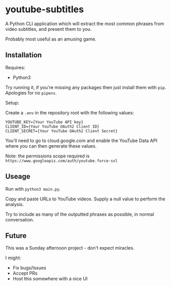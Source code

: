 # youtube-subtitles

A Python CLI application which will extract the most common phrases from video subtitles, and present them to you. 

Probably most useful as an amusing game. 

## Installation

Requires:

- Python3

Try running it, if you're missing any packages then just install them with `pip`. Apologies for no `pipenv`. 

Setup: 

Create a `.env` in the repository root with the following values:
```
YOUTUBE_KEY={Your YouTube API key}
CLIENT_ID={Your YouTube OAuth2 Client ID}
CLIENT_SECRET={Your YouTube OAuth2 Client Secret}
```
You'll need to go to cloud.google.com and enable the YouTube Data API where you can then generate these values. 

Note: the permissions scope required is `https://www.googleapis.com/auth/youtube.force-ssl` 

## Useage 

Run with `python3 main.py`. 

Copy and paste URLs to YouTube videos. Supply a null value to perform the analysis.

Try to include as many of the outputted phrases as possible, in normal conversation. 

## Future

This was a Sunday afternoon project - don't expect miracles. 

I might: 
- Fix bugs/Issues 
- Accept PRs
- Host this somewhere with a nice UI 
